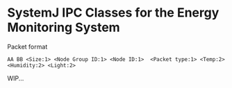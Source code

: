 # SystemJ IPC Classes for the Energy Monitoring System

Packet format
```
AA BB <Size:1> <Node Group ID:1> <Node ID:1>  <Packet type:1> <Temp:2> <Humidity:2> <Light:2>
```

WIP...